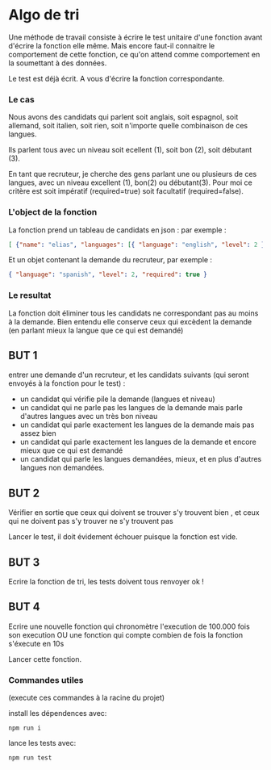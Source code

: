 # Algo de tri

Une méthode de travail consiste à écrire le test unitaire d'une fonction avant d'écrire la fonction elle même. Mais encore faut-il connaitre le comportement de cette fonction, ce qu'on attend comme comportement en la soumettant à des données.

Le test est déjà écrit. A vous d'écrire la fonction correspondante.

### Le cas

Nous avons des candidats qui parlent soit anglais, soit espagnol, soit allemand, soit italien, soit rien, soit n'importe quelle combinaison de ces langues.

Ils parlent tous avec un niveau soit ecellent (1), soit bon (2), soit débutant (3).

En tant que recruteur, je cherche des gens parlant une ou plusieurs de ces langues, avec un niveau excellent (1), bon(2) ou débutant(3). Pour moi ce critère est soit impératif (required=true) soit facultatif (required=false).

### L'object de la fonction

La fonction prend un tableau de candidats en json : par exemple :
```json
[ {"name": "elias", "languages": [{ "language": "english", "level": 2 }, {"language": "german", "level": 1 } ] }, ................... ]
```

Et un objet contenant la demande du recruteur, par exemple : 
```json
{ "language": "spanish", "level": 2, "required": true }
```

### Le resultat

La fonction doit éliminer tous les candidats ne correspondant pas au moins à la demande. Bien entendu elle conserve ceux qui excèdent la demande (en parlant mieux la langue que ce qui est demandé)

## BUT 1

entrer une demande d'un recruteur, et les candidats suivants (qui seront envoyés à la fonction pour le test) : 
- un candidat qui vérifie pile la demande (langues et niveau) 
- un candidat qui ne parle pas les langues de la demande mais parle d'autres langues avec un très bon niveau
- un candidat qui parle exactement les langues de la demande mais pas assez bien 
- un candidat qui parle exactement les langues de la demande et encore mieux que ce qui est demandé 
- un candidat qui parle les langues demandées, mieux, et en plus d'autres langues non demandées.

## BUT 2

Vérifier en sortie que ceux qui doivent se trouver s'y trouvent bien , et ceux qui ne doivent pas s'y trouver ne s'y trouvent pas

Lancer le test, il doit évidement échouer puisque la fonction est vide.

## BUT 3

Ecrire la fonction de tri, les tests doivent tous renvoyer ok !

## BUT 4

Ecrire une nouvelle fonction qui chronomètre l'execution de 100.000 fois son execution OU une fonction qui compte combien de fois la fonction s'éxecute en 10s 

Lancer cette fonction.

### Commandes utiles 

(execute ces commandes à la racine du projet)

install les dépendences avec: 
```
npm run i
```

lance les tests avec: 
``` 
npm run test
```
